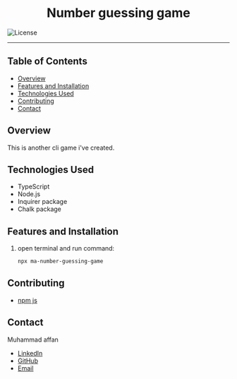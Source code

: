 <div style="text-align: center;">
  <h1>Number guessing game</h1>
</div>

![License](https://img.shields.io/badge/license-MIT-blue.svg)

---

## Table of Contents
- [Overview](#overview)
- [Features and Installation](#features-and-installation)
- [Technologies Used](#technologies-used)
- [Contributing](#contributing)
- [Contact](#contact)

## Overview
This is another cli game i've created.

## Technologies Used
- TypeScript
- Node.js
- Inquirer package
- Chalk package

## Features and Installation

1. open terminal and run command:
    ```sh
    npx ma-number-guessing-game
    ```
## Contributing
- [npm js](http://www.npmjs.com)

## Contact
Muhammad affan
- [LinkedIn](https://www.linkedin.com/in/muhammad-affan)
- [GitHub](https://github.com/Web-Affan-Farooq)
- [Email](mailto:affanamir903@gmail.com)
